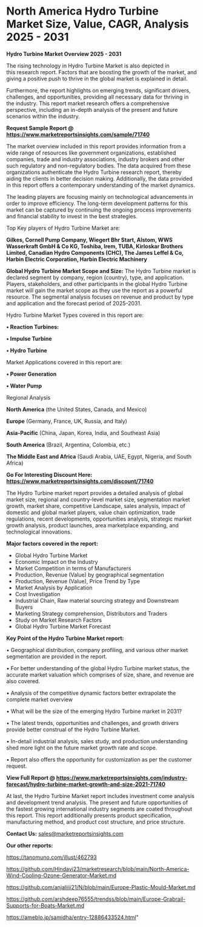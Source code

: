 # North America Hydro Turbine Market Size, Value, CAGR, Analysis 2025 - 2031

<Strong> Hydro Turbine Market Overview 2025 - 2031</strong>

The rising technology in Hydro Turbine Market is also depicted in this research report. Factors that are boosting the growth of the market, and giving a positive push to thrive in the global market is explained in detail.

Furthermore, the report highlights on emerging trends, significant drivers, challenges, and opportunities, providing all necessary data for thriving in the industry. This report market research offers a comprehensive perspective, including an in-depth analysis of the present and future scenarios within the industry.

<strong>Request Sample Report @ <a href=https://www.marketreportsinsights.com/sample/71740>https://www.marketreportsinsights.com/sample/71740</a></strong>

The market overview included in this report provides information from a wide range of resources like government organizations, established companies, trade and industry associations, industry brokers and other such regulatory and non-regulatory bodies. The data acquired from these organizations authenticate the Hydro Turbine research report, thereby aiding the clients in better decision making. Additionally, the data provided in this report offers a contemporary understanding of the market dynamics.

The leading players are focusing mainly on technological advancements in order to improve efficiency. The long-term development patterns for this market can be captured by continuing the ongoing process improvements and financial stability to invest in the best strategies.

Top Key players of Hydro Turbine Market are:

<strong>Gilkes, Cornell Pump Company, Wiegert Bhr Start, Alstom, WWS Wasserkraft GmbH & Co KG, Toshiba, Irem, TUBA, Kirloskar Brothers Limited, Canadian Hydro Components (CHC), The James Leffel & Co, Harbin Electric Corporation, Harbin Electric Machinery</strong>

<strong><b>Global Hydro Turbine Market Scope and Size:</b></strong>
The Hydro Turbine market is declared segment by company, region (country), type, and application. Players, stakeholders, and other participants in the global Hydro Turbine market will gain the market scope as they use the report as a powerful resource. The segmental analysis focuses on revenue and product by type and application and the forecast period of 2025-2031.

Hydro Turbine Market Types covered in this report are:

<strong>• Reaction Turbines:

• Impulse Turbine

• Hydro Turbine</strong>

Market Applications covered in this report are:

<strong>• Power Generation

• Water Pump</strong> 

Regional Analysis

<strong>North America</strong> (the United States, Canada, and Mexico)

<strong>Europe</strong> (Germany, France, UK, Russia, and Italy)

<strong>Asia-Pacific</strong> (China, Japan, Korea, India, and Southeast Asia)

<strong>South America</strong> (Brazil, Argentina, Colombia, etc.)

<strong>The Middle East and Africa</strong> (Saudi Arabia, UAE, Egypt, Nigeria, and South Africa)

<strong>Go For Interesting Discount Here: <a href=https://www.marketreportsinsights.com/discount/71740>https://www.marketreportsinsights.com/discount/71740</a></strong>

The Hydro Turbine market report provides a detailed analysis of global market size, regional and country-level market size, segmentation market growth, market share, competitive Landscape, sales analysis, impact of domestic and global market players, value chain optimization, trade regulations, recent developments, opportunities analysis, strategic market growth analysis, product launches, area marketplace expanding, and technological innovations.

<strong><b>Major factors covered in the report:</b></strong>
<ul>
  <li>Global Hydro Turbine Market </li>
  <li>Economic Impact on the Industry</li>
  <li>Market Competition in terms of Manufacturers</li>
  <li>Production, Revenue (Value) by geographical segmentation</li>
  <li>Production, Revenue (Value), Price Trend by Type</li>
  <li>Market Analysis by Application</li>
  <li>Cost Investigation</li>
  <li>Industrial Chain, Raw material sourcing strategy and Downstream Buyers</li>
  <li>Marketing Strategy comprehension, Distributors and Traders</li>
  <li>Study on Market Research Factors</li>
  <li>Global Hydro Turbine Market Forecast</li>
</ul>

<strong><b>Key Point of the Hydro Turbine Market report:</b></strong>

• Geographical distribution, company profiling, and various other market segmentation are provided in the report.

• For better understanding of the global Hydro Turbine market status, the accurate market valuation which comprises of size, share, and revenue are also covered.

• Analysis of the competitive dynamic factors better extrapolate the complete market overview

• What will be the size of the emerging Hydro Turbine market in 2031?

• The latest trends, opportunities and challenges, and growth drivers provide better construal of the Hydro Turbine Market.

• In-detail industrial analysis, sales study, and production understanding shed more light on the future market growth rate and scope.

• Report also offers the opportunity for customization as per the customer request.

<strong><b>View Full Report @ <a href=https://www.marketreportsinsights.com/industry-forecast/hydro-turbine-market-growth-and-size-2021-71740>https://www.marketreportsinsights.com/industry-forecast/hydro-turbine-market-growth-and-size-2021-71740</a></b></strong>


At last, the Hydro Turbine Market report includes investment come analysis and development trend analysis. The present and future opportunities of the fastest growing international industry segments are coated throughout this report. This report additionally presents product specification, manufacturing method, and product cost structure, and price structure.

<strong>Contact Us:</strong>
sales@marketreportsinsights.com

<strong>Our other reports:</strong>

<a href=https://tanomuno.com/illust/462793>https://tanomuno.com/illust/462793</a>

<a href=https://github.com/Hindavi23/marketresearch/blob/main/North-America-Wind-Cooling-Ozone-Generator-Market.md>https://github.com/Hindavi23/marketresearch/blob/main/North-America-Wind-Cooling-Ozone-Generator-Market.md</a>

<a href=https://github.com/anjaliiii21/N/blob/main/Europe-Plastic-Mould-Market.md>https://github.com/anjaliiii21/N/blob/main/Europe-Plastic-Mould-Market.md</a>

<a href=https://github.com/arshdeep76555/trendss/blob/main/Europe-Grabrail-Supports-for-Boats-Market.md>https://github.com/arshdeep76555/trendss/blob/main/Europe-Grabrail-Supports-for-Boats-Market.md</a>

<a href=https://ameblo.jp/samidha/entry-12886433524.html>https://ameblo.jp/samidha/entry-12886433524.html</a>"
